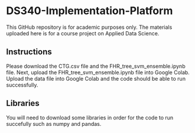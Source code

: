 # DS340-Implementation-Platform
This GitHub repository is for academic purposes only. The materials uploaded here is for a course project on Applied Data Science.
## Instructions
Please download the CTG.csv file and the FHR_tree_svm_ensemble.ipynb file. 
Next, upload the FHR_tree_svm_ensemble.ipynb file into Google Colab.
Upload the data file into Google Colab and the code should be able to run successfully.
## Libraries
You will need to download some libraries in order for the code to run succefully such as numpy and pandas.
